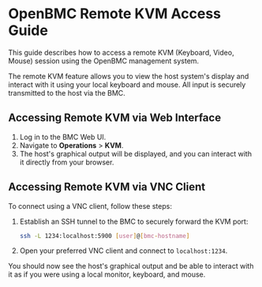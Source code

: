 # OpenBMC Remote KVM Access Guide

This guide describes how to access a remote KVM (Keyboard, Video, Mouse) session using the OpenBMC management system.

The remote KVM feature allows you to view the host system's display and interact with it using your local keyboard and mouse. All input is securely transmitted to the host via the BMC.

## Accessing Remote KVM via Web Interface

1. Log in to the BMC Web UI.
2. Navigate to **Operations** > **KVM**.
3. The host's graphical output will be displayed, and you can interact with it directly from your browser.

## Accessing Remote KVM via VNC Client

To connect using a VNC client, follow these steps:

1. Establish an SSH tunnel to the BMC to securely forward the KVM port:

    ```bash
    ssh -L 1234:localhost:5900 [user]@[bmc-hostname]
    ```

2. Open your preferred VNC client and connect to `localhost:1234`.

You should now see the host's graphical output and be able to interact with it as if you were using a local monitor, keyboard, and mouse.
